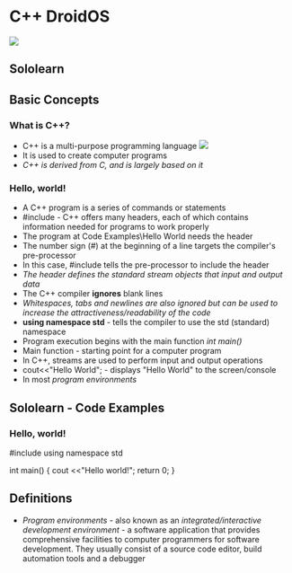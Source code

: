 # C++ DroidOS

![]({{site.baseurl}}/https://www.gettingsmart.com/wp-content/uploads/2017/12/Program-Code-Feature-Image.jpg)

## Sololearn

## Basic Concepts
### What is C++?
* C++ is a multi-purpose programming language
![]({{site.baseurl}}/https://www.technotification.com/wp-content/uploads/2018/04/programmer-working-on-computers.jpg)
* It is used to create computer programs
* *C++ is derived from C, and is largely based on it*

### Hello, world!
* A C++ program is a series of commands or statements
* #include <iostream> - C++ offers many headers, each of which contains information needed for programs to work properly
* The program at Code Examples\Hello World needs the <iostream> header
* The number sign (#) at the beginning of a line targets the compiler's pre-processor
* In this case, #include tells the pre-processor to include the <iostream> header
* *The <iostream> header defines the standard stream objects that input and output data*
* The C++ compiler __ignores__ blank lines
* *Whitespaces, tabs and newlines are also ignored but can be used to increase the attractiveness/readability of the code*
* __using namespace std__ - tells the compiler to use the std (standard) namespace
* Program execution begins with the main function *int main()*
* Main function - starting point for a computer program
* In C++, streams are used to perform input and output operations
* cout<<"Hello World"; - displays "Hello World" to the screen/console
* In most *program environments*


## Sololearn - Code Examples
### Hello, world!
#include <iostream>
using namespace std
  
int main()
 {
  cout <<"Hello world!";
  return 0;
}

  
## Definitions
* *Program environments* - also known as an *integrated/interactive development environment* - a software application that provides comprehensive facilities to computer programmers for software development. They usually consist of a source code editor, build automation tools and a debugger